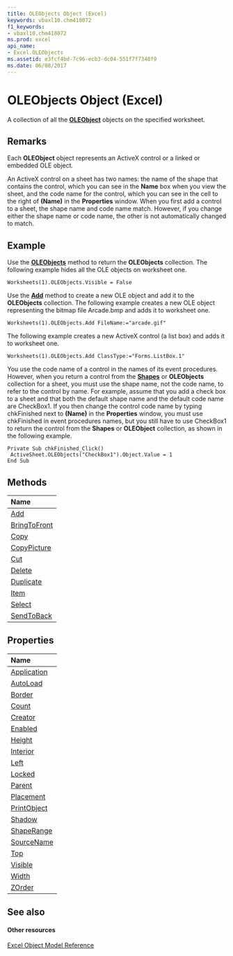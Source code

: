 ```yaml
---
title: OLEObjects Object (Excel)
keywords: vbaxl10.chm418072
f1_keywords:
- vbaxl10.chm418072
ms.prod: excel
api_name:
- Excel.OLEObjects
ms.assetid: e3fcf4bd-7c96-ecb3-dc04-551f7f7348f9
ms.date: 06/08/2017
---
```



# OLEObjects Object (Excel)

A collection of all the **[OLEObject](oleobject-object-excel.md)** objects on the specified worksheet.


## Remarks

 Each **OLEObject** object represents an ActiveX control or a linked or embedded OLE object.

An ActiveX control on a sheet has two names: the name of the shape that contains the control, which you can see in the **Name** box when you view the sheet, and the code name for the control, which you can see in the cell to the right of **(Name)** in the **Properties** window. When you first add a control to a sheet, the shape name and code name match. However, if you change either the shape name or code name, the other is not automatically changed to match.


## Example

Use the **[OLEObjects](worksheet-oleobjects-method-excel.md)** method to return the **OLEObjects** collection. The following example hides all the OLE objects on worksheet one.


```
Worksheets(1).OLEObjects.Visible = False
```

Use the **[Add](oleobjects-add-method-excel.md)** method to create a new OLE object and add it to the **OLEObjects** collection. The following example creates a new OLE object representing the bitmap file Arcade.bmp and adds it to worksheet one.




```
Worksheets(1).OLEObjects.Add FileName:="arcade.gif"
```

The following example creates a new ActiveX control (a list box) and adds it to worksheet one.




```
Worksheets(1).OLEObjects.Add ClassType:="Forms.ListBox.1"
```

You use the code name of a control in the names of its event procedures. However, when you return a control from the **[Shapes](shapes-object-excel.md)** or **OLEObjects** collection for a sheet, you must use the shape name, not the code name, to refer to the control by name. For example, assume that you add a check box to a sheet and that both the default shape name and the default code name are CheckBox1. If you then change the control code name by typing chkFinished next to **(Name)** in the **Properties** window, you must use chkFinished in event procedures names, but you still have to use CheckBox1 to return the control from the **Shapes** or **OLEObject** collection, as shown in the following example.




```
Private Sub chkFinished_Click() 
 ActiveSheet.OLEObjects("CheckBox1").Object.Value = 1 
End Sub
```


## Methods



|**Name**|
|:-----|
|[Add](oleobjects-add-method-excel.md)|
|[BringToFront](oleobjects-bringtofront-method-excel.md)|
|[Copy](oleobjects-copy-method-excel.md)|
|[CopyPicture](oleobjects-copypicture-method-excel.md)|
|[Cut](oleobjects-cut-method-excel.md)|
|[Delete](oleobjects-delete-method-excel.md)|
|[Duplicate](oleobjects-duplicate-method-excel.md)|
|[Item](oleobjects-item-method-excel.md)|
|[Select](oleobjects-select-method-excel.md)|
|[SendToBack](oleobjects-sendtoback-method-excel.md)|

## Properties



|**Name**|
|:-----|
|[Application](oleobjects-application-property-excel.md)|
|[AutoLoad](oleobjects-autoload-property-excel.md)|
|[Border](oleobjects-border-property-excel.md)|
|[Count](oleobjects-count-property-excel.md)|
|[Creator](oleobjects-creator-property-excel.md)|
|[Enabled](oleobjects-enabled-property-excel.md)|
|[Height](oleobjects-height-property-excel.md)|
|[Interior](oleobjects-interior-property-excel.md)|
|[Left](oleobjects-left-property-excel.md)|
|[Locked](oleobjects-locked-property-excel.md)|
|[Parent](oleobjects-parent-property-excel.md)|
|[Placement](oleobjects-placement-property-excel.md)|
|[PrintObject](oleobjects-printobject-property-excel.md)|
|[Shadow](oleobjects-shadow-property-excel.md)|
|[ShapeRange](oleobjects-shaperange-property-excel.md)|
|[SourceName](oleobjects-sourcename-property-excel.md)|
|[Top](oleobjects-top-property-excel.md)|
|[Visible](oleobjects-visible-property-excel.md)|
|[Width](oleobjects-width-property-excel.md)|
|[ZOrder](oleobjects-zorder-property-excel.md)|

## See also


#### Other resources


[Excel Object Model Reference](http://msdn.microsoft.com/library/11ea8598-8a20-92d5-f98b-0da04263bf2c%28Office.15%29.aspx)
